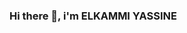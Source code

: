### Hi there 👋, i'm ELKAMMI YASSINE

<!--
**yassineelkammi/yassineelkammi** is a ✨ _special_ ✨ repository because its `README.md` (this file) appears on your GitHub profile.

Here are some ideas to get you started:


- 🌱 I’m currently learning js,vue.js,php
- 💬 Ask me about C#,C,html5,CSS,git,js,sql server 
- 📫 How to reach me: yassineelkpro@gmail.com
- 😄 Pronouns: He
- ⚡ Fun fact: I  finish it 
-->
